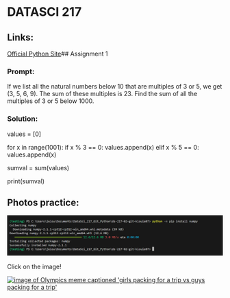 # DATASCI 217

## Links:

[Official Python Site](https://www.python.org)## Assignment 1

### Prompt:

If we list all the natural numbers below 10 that are multiples of 3 or 5, we get (3, 5, 6, 9). 
The sum of these multiples is 23. Find the sum of all the multiples of 3 or 5 below 1000.

### Solution: 

values = [0]

for x in range(1001):
    if x % 3 == 0:
        values.append(x)
    elif x % 5 == 0:
        values.append(x)
    
sumval = sum(values)

print(sumval)


## Photos practice: 

![screenshot of numpy installation](numpy-install-venv.png)

Click on the image!

[![image of Olympics meme captioned 'girls packing for a trip vs guys packing for a trip'](https://x.com/nonpoccafe/status/1818729033296916618?ref_src=twsrc%5Etfw%7Ctwcamp%5Etweetembed%7Ctwterm%5E1818729033296916618%7Ctwgr%5Ef870c447e2a64328f15ee37e0dd3f1c7c12c0d54%7Ctwcon%5Es1_c10&ref_url=https%3A%2F%2Fembedly.forbes.com%2Fwidgets%2Fmedia.html%3Ftype%3Dtext2Fhtmlkey%3D3ce26dc7e3454db5820ba084d28b4935schema%3Dtwitterurl%3Dhttps3A%2F%2Fx.com%2Fnonpoccafe%2Fstatus%2F1818729033296916618image%3D)](https://www.youtube.com/watch?v=dQw4w9WgXcQ)

